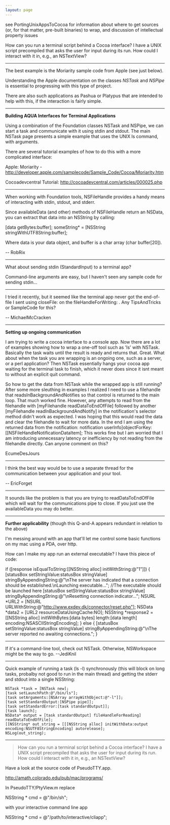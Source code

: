 ```yaml
---
layout: page
---
```




see PortingUnixAppsToCocoa for information about where to get sources (or, for that matter, pre-built binaries) to wrap, and discussion of intellectual property issues

How can you run a terminal script behind a Cocoa interface? I have a UNIX script precompiled that asks the user for input during its run. How could I interact with it in, e.g., an NSTextView?

----

The best example is the Moriarity sample code from Apple (see just below).

Understanding the Apple documentation on the classes *NSTask* and *NSPipe* is essential to progressing with this type of project.

There are also such applications as Pashua or Platypus that are intended to help with this, if the interaction is fairly simple.

----

**Building AQUA Interfaces for Terminal Applications**

Using a combination of the Foundation classes NSTask and NSPipe, we can start a task and communicate with it using stdin and stdout.
The main NSTask page presents a simple example that uses the UNIX     ls command, with arguments.

There are several tutorial examples of how to do this with a more complicated interface:

Apple: Moriarity - http://developer.apple.com/samplecode/Sample_Code/Cocoa/Moriarity.htm

Cocoadevcentral Tutorial: http://cocoadevcentral.com/articles/000025.php

----

When working with Foundation tools, NSFileHandle provides a handy means of interacting with stdin, stdout, and stderr.

Since     availableData (and other) methods of  NSFileHandle return an NSData, you can extract that data into an NSString by calling:

    
[data getBytes:buffer];
someString* = [NSString stringWithUTF8String:buffer];


Where data is your data object, and buffer is a char array (char buffer[20]).

-- RobRix

----

What about sending stdin (StandardInput) to a terminal app?

Command-line arguments are easy, but I haven't seen any sample code for sending stdin... 

----

I tried it recently, but it seemed like the terminal app never got the end-of-file I sent using closeFile: on the fileHandleForWriting: . Any TipsAndTricks or SampleCode for this?

-- MichaelMcCracken

----

**Setting up ongoing communication**

I am trying to write a cocoa interface to a console app.  Now there are a lot of examples showing how to wrap a one-off tool such as 'ls' with NSTask.  Basically the task waits until the result is ready and returns that.  Great.  What about when the task you are wrapping is an ongoing one, such as a server, or a perl application?  Then NSTask essentially hangs your cocoa app waiting for the terminal task to finish, which it never does since it isnt meant to without an explicit quit command.  

So how to get the data from NSTask while the wrapped app is still running?  After some more sleuthing in examples I realized I need to use a filehandle that readsInBackgroundAndNotifies so that control is returned to the main loop.  That much worked fine.  However, any attempts to read from the filehandle with [myFilehandle readDataToEndOfFile] followed by another [myFilehandle readInBackgroundAndNotify] in the notification's selector method didn't work as expected.  I was hoping that this would read the data and clear the filehandle to wait for more data.  In the end I am using the returned data from the notification: notification userInfo]objectForKey:[[NSFileHandleNotificationDataItem]; This works fine but I am worried that I am introducing unnecessary latency or inefficiency by not reading from the filehandle directly.  Can anyone comment on this?

EcumeDesJours

----

I think the best way would be to use a separate thread for the communication between your application and your tool.

-- EricForget

----

It sounds like the problem is that you are trying to     readDataToEndOfFile which will wait for the communications pipe to close.  If you just use the     availableData you may do better.

----

**Further applicability** (though this Q-and-A appears redundant in relation to the above)

I'm messing around with an app that'll let me control some basic functions on my mac using a PDA, over http.

How can I make my app run an external executable? I have this piece of code:

    
if ([response isEqualToString:[[NSString alloc] initWithString:@"1"]]) {
	[statusBox setStringValue:statusBox stringValue] stringByAppendingString:@"\nThe server has indicated that a connection should be established.\nLaunching executable...";
	//The executable should be launched here
	[statusBox setStringValue:statusBox stringValue] stringByAppendingString:@"\nResetting connection indicator...";
	NSURL *URL2 = [NSURL URLWithString:@"http://www.exdev.dk/connector/reset.php"];
	NSData *data2 = [URL2 resourceDataUsingCache:NO];
	NSString *response2 = [[NSString alloc] initWithBytes:[data bytes] length:[data length] encoding:NSASCIIStringEncoding];
} else {
	[statusBox setStringValue:statusBox stringValue] stringByAppendingString:@"\nThe server reported no awaiting connections.";
	}


----
If it's a command-line tool, check out NSTask. Otherwise, NSWorkspace might be the way to go. --JediKnil

----

Quick example of running a task (ls -l) synchronously (this will block on long tasks, probalby not good to run in the main thread) and getting the
stderr and stdout into a single NSString:

    

    NSTask *task = [NSTask new];
    [task setLaunchPath:@"/bin/ls"];
    [task setArguments:[NSArray arrayWithObject:@"-l"]];
    [task setStandardOutput:[NSPipe pipe]];
    [task setStandardError:[task standardOutput]];
    [task launch];
    NSData* output = [task standardOutput] fileHandleForReading] readDataToEndOfFile];
    [[NSString* out_string = [[[NSString alloc] initWithData:output encoding:NSUTF8StringEncoding] autorelease];
    NSLog(out_string);



----

> How can you run a terminal script behind a Cocoa interface? I have a UNIX script precompiled that asks the user for input during its run.  How could I interact with it in, e.g., an NSTextView?

Have a look at the source code of PseudoTTY.app.

http://amath.colorado.edu/pub/mac/programs/

In PseudoTTY/PtyView.m replace

NSString * cmd = @"/bin/sh";

with your interactive command line app

NSString * cmd = @"/path/to/interactive/cliapp";
